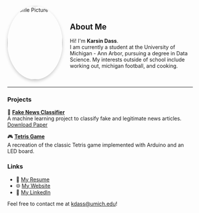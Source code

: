 <div style="display: flex; align-items: center; margin-bottom: 20px;">
  <img src="assets/profile.jpg" alt="Profile Picture" width="150" height="200" 
       style="border-radius: 50%; object-fit: cover; margin-right: 20px; box-shadow: 0 4px 8px rgba(0,0,0,0.2);">

  <div>
    <h2>About Me</h2>
    <p>
      Hi! I'm <strong>Karsin Dass</strong>.<br>
      I am currently a student at the University of Michigan - Ann Arbor, pursuing a degree in 
      Data Science.  My interests outside of school include working out, michigan football, and cooking.    
    </p>
  </div>
</div>

---

### Projects
📰 **[Fake News Classifier](https://github.com/karsind/FakeNewsClassfier)**  
A machine learning project to classify fake and legitimate news articles.
[Download Paper](assets/Final_Report_FNC.pdf)   

🎮 **[Tetris Game](https://github.com/karsind/tetris)**  
A recreation of the classic Tetris game implemented with Arduino and an LED board.  


### Links
- 📄 [My Resume](assets/Karsin-Dass-Resume.pdf)  
- 🌐 [My Website](https://keemarice.github.io)
- 💼 [My LinkedIn](https://www.linkedin.com/in/karsindass)

Feel free to contact me at kdass@umich.edu!
